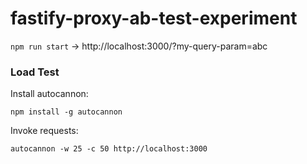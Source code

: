 # fastify-proxy-ab-test-experiment

`npm run start` -> http://localhost:3000/?my-query-param=abc

### Load Test

Install autocannon:

`npm install -g autocannon`

Invoke requests:

`autocannon -w 25 -c 50 http://localhost:3000`
